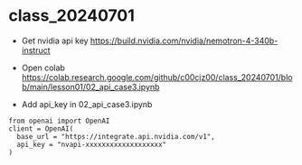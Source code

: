 # class_20240701
- Get nvidia api key
https://build.nvidia.com/nvidia/nemotron-4-340b-instruct

- Open colab
https://colab.research.google.com/github/c00cjz00/class_20240701/blob/main/lesson01/02_api_case3.ipynb

- Add  api_key in 02_api_case3.ipynb 
```
from openai import OpenAI
client = OpenAI(
  base_url = "https://integrate.api.nvidia.com/v1",
  api_key = "nvapi-xxxxxxxxxxxxxxxxxxx"
)
```

